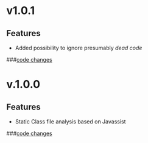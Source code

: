 v1.0.1
======
Features
--------
* Added possibility to ignore presumably _dead code_

###[code changes](https://github.com/ImmobilienScout24/deadcode4j/compare/66e22d23e3acf1874f11046011bb6e067a085c0b...02cb1b5749b8853dd59fa209899bdde0f29fdead)

v.1.0.0
=======
Features
--------
* Static Class file analysis based on Javassist

###[code changes](https://github.com/ImmobilienScout24/deadcode4j/compare/1bf976e7d67d9fa5f142022e6a56bb0d5ab0...66e22d23e3acf1874f11046011bb6e067a085c0b)
